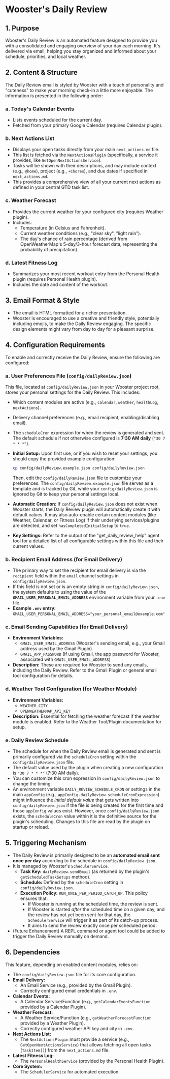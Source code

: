 # Wooster's Daily Review

## 1. Purpose

Wooster's Daily Review is an automated feature designed to provide you with a consolidated and engaging overview of your day each morning. It's delivered via email, helping you stay organized and informed about your schedule, priorities, and local weather.

## 2. Content & Structure

The Daily Review email is styled by Wooster with a touch of personality and "cuteness" to make your morning check-in a little more enjoyable. The information is presented in the following order:

### a. Today's Calendar Events
   - Lists events scheduled for the current day.
   - Fetched from your primary Google Calendar (requires Calendar plugin).

### b. Next Actions List
   - Displays your open tasks directly from your main `next_actions.md` file.
   - This list is fetched via the `NextActionsPlugin` (specifically, a service it provides, like `GetOpenNextActionsService`).
   - Tasks will be shown with their descriptions, and may include context (e.g., `@home`), project (e.g., `+Chores`), and due dates if specified in `next_actions.md`.
   - This provides a comprehensive view of all your current next actions as defined in your central GTD task list.

### c. Weather Forecast
   - Provides the current weather for your configured city (requires Weather plugin).
   - Includes:
     - Temperature (in Celsius and Fahrenheit).
     - Current weather conditions (e.g., "clear sky", "light rain").
     - The day's chance of rain percentage (derived from OpenWeatherMap's 5-day/3-hour forecast data, representing the probability of precipitation).

### d. Latest Fitness Log
   - Summarizes your most recent workout entry from the Personal Health plugin (requires Personal Health plugin).
   - Includes the date and content of the workout.

## 3. Email Format & Style

- The email is HTML formatted for a richer presentation.
- Wooster is encouraged to use a creative and friendly style, potentially including emojis, to make the Daily Review engaging. The specific design elements might vary from day to day for a pleasant surprise.

## 4. Configuration Requirements

To enable and correctly receive the Daily Review, ensure the following are configured:

### a. User Preferences File (`config/dailyReview.json`)

This file, located at `config/dailyReview.json` in your Wooster project root, stores your personal settings for the Daily Review. This includes:
*   Which content modules are active (e.g., `calendar`, `weather`, `healthLog`, `nextActions`).
*   Delivery channel preferences (e.g., email recipient, enabling/disabling email).
*   The `scheduleCron` expression for when the review is generated and sent. The default schedule if not otherwise configured is **7:30 AM daily** (`"30 7 * * *"`).

*   **Initial Setup:** Upon first use, or if you wish to reset your settings, you should copy the provided example configuration:
    ```bash
    cp config/dailyReview.example.json config/dailyReview.json
    ```
    Then, edit the `config/dailyReview.json` file to customize your preferences. The `config/dailyReview.example.json` file serves as a template and is tracked by Git, while your `config/dailyReview.json` is ignored by Git to keep your personal settings local.
*   **Automatic Creation:** If `config/dailyReview.json` does not exist when Wooster starts, the Daily Review plugin will automatically create it with default values. It may also auto-enable certain content modules (like Weather, Calendar, or Fitness Log) if their underlying services/plugins are detected, and set `hasCompletedInitialSetup` to `true`.
*   **Key Settings:** Refer to the output of the "get_daily_review_help" agent tool for a detailed list of all configurable settings within this file and their current values.

### b. Recipient Email Address (for Email Delivery)
   - The primary way to set the recipient for email delivery is via the `recipient` field within the `email` channel settings in `config/dailyReview.json`.
   - If this field is not set or is an empty string in `config/dailyReview.json`, the system defaults to using the value of the **`GMAIL_USER_PERSONAL_EMAIL_ADDRESS`** environment variable from your `.env` file.
   - **Example `.env` entry:** `GMAIL_USER_PERSONAL_EMAIL_ADDRESS="your_personal_email@example.com"`

### c. Email Sending Capabilities (for Email Delivery)
   - **Environment Variables:**
     - `GMAIL_USER_EMAIL_ADDRESS` (Wooster's sending email, e.g., your Gmail address used by the Gmail Plugin)
     - `GMAIL_APP_PASSWORD` (If using Gmail, the app password for Wooster, associated with `GMAIL_USER_EMAIL_ADDRESS`)
   - **Description:** These are required for Wooster to send any emails, including the Daily Review. Refer to the Gmail Plugin or general email tool configuration for details.

### d. Weather Tool Configuration (for Weather Module)
   - **Environment Variables:**
     - `WEATHER_CITY`
     - `OPENWEATHERMAP_API_KEY`
   - **Description:** Essential for fetching the weather forecast if the weather module is enabled. Refer to the Weather Tool/Plugin documentation for setup.

### e. Daily Review Schedule
   - The schedule for when the Daily Review email is generated and sent is primarily configured via the `scheduleCron` setting within the `config/dailyReview.json` file.
   - The default value used by the plugin when creating a new configuration is `"30 7 * * *"` (7:30 AM daily).
   - You can customize this cron expression in `config/dailyReview.json` to change the timing.
   - An environment variable `DAILY_REVIEW_SCHEDULE_CRON` or settings in the main `appConfig` (e.g., `appConfig.dailyReview.scheduleCronExpression`) might influence the *initial default value* that gets written into `config/dailyReview.json` if the file is being created for the first time and those `appConfig` values exist. However, once `config/dailyReview.json` exists, the `scheduleCron` value within it is the definitive source for the plugin's scheduling. Changes to this file are read by the plugin on startup or reload.

## 5. Triggering Mechanism

- The Daily Review is primarily designed to be an **automated email sent once per day** according to the schedule in `config/dailyReview.json`.
- It is managed by Wooster's `SchedulerService`.
  - **Task Key:** `dailyReview.sendEmail` (as returned by the plugin's `getScheduledTaskSetups` method).
  - **Schedule:** Defined by the `scheduleCron` setting in `config/dailyReview.json`.
  - **Execution Policy:** `RUN_ONCE_PER_PERIOD_CATCH_UP`. This policy ensures that:
    - If Wooster is running at the scheduled time, the review is sent.
    - If Wooster is started *after* the scheduled time on a given day, and the review has not yet been sent for that day, the `SchedulerService` will trigger it as part of its catch-up process.
    - It aims to send the review exactly once per scheduled period.
- (Future Enhancement) A REPL command or agent tool could be added to trigger the Daily Review manually on demand.

## 6. Dependencies

This feature, depending on enabled content modules, relies on:
- The `config/dailyReview.json` file for its core configuration.
- **Email Delivery:**
    - An Email Service (e.g., provided by the Gmail Plugin).
    - Correctly configured email credentials in `.env`.
- **Calendar Events:**
    - A Calendar Service/Function (e.g., `getCalendarEventsFunction` provided by a Calendar Plugin).
- **Weather Forecast:**
    - A Weather Service/Function (e.g., `getWeatherForecastFunction` provided by a Weather Plugin).
    - Correctly configured weather API key and city in `.env`.
- **Next Actions List:**
    - The `NextActionsPlugin` must provide a service (e.g., `GetOpenNextActionsService`) that allows fetching all open tasks (`TaskItem[]`) from the `next_actions.md` file.
- **Latest Fitness Log:**
    - The `PersonalHealthService` (provided by the Personal Health Plugin).
- **Core System:**
    - The `SchedulerService` for automated execution. 